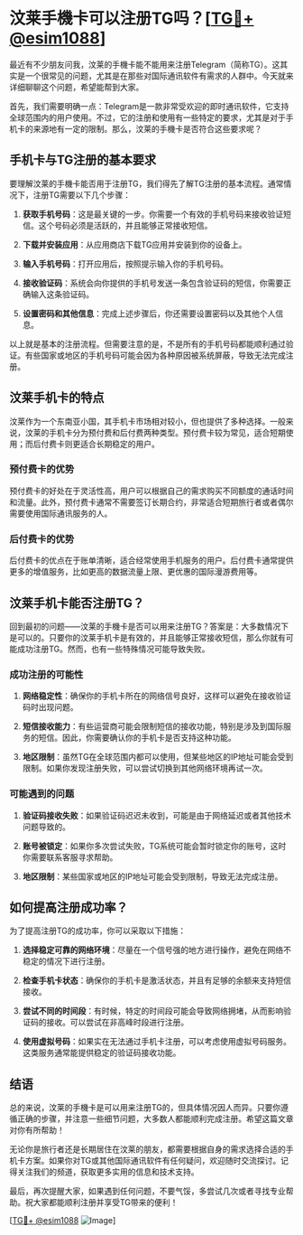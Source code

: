 # 汶莱手機卡可以注册TG吗？[[TG💪+ @esim1088](https://t.me/s/esim1088)]

最近有不少朋友问我，汶莱的手機卡能不能用来注册Telegram（简称TG）。这其实是一个很常见的问题，尤其是在那些对国际通讯软件有需求的人群中。今天就来详细聊聊这个问题，希望能帮到大家。

首先，我们需要明确一点：Telegram是一款非常受欢迎的即时通讯软件，它支持全球范围内的用户使用。不过，它的注册和使用有一些特定的要求，尤其是对于手机卡的来源地有一定的限制。那么，汶莱的手機卡是否符合这些要求呢？

## 手机卡与TG注册的基本要求

要理解汶莱的手機卡能否用于注册TG，我们得先了解TG注册的基本流程。通常情况下，注册TG需要以下几个步骤：

1. **获取手机号码**：这是最关键的一步。你需要一个有效的手机号码来接收验证短信。这个号码必须是活跃的，并且能够正常接收短信。
   
2. **下载并安装应用**：从应用商店下载TG应用并安装到你的设备上。

3. **输入手机号码**：打开应用后，按照提示输入你的手机号码。

4. **接收验证码**：系统会向你提供的手机号发送一条包含验证码的短信，你需要正确输入这条验证码。

5. **设置密码和其他信息**：完成上述步骤后，你还需要设置密码以及其他个人信息。

以上就是基本的注册流程。但需要注意的是，不是所有的手机号码都能顺利通过验证。有些国家或地区的手机号码可能会因为各种原因被系统屏蔽，导致无法完成注册。

## 汶莱手机卡的特点

汶莱作为一个东南亚小国，其手机卡市场相对较小，但也提供了多种选择。一般来说，汶莱的手机卡分为预付费和后付费两种类型。预付费卡较为常见，适合短期使用；而后付费卡则更适合长期稳定的用户。

### 预付费卡的优势

预付费卡的好处在于灵活性高，用户可以根据自己的需求购买不同额度的通话时间和流量。此外，预付费卡通常不需要签订长期合约，非常适合短期旅行者或者偶尔需要使用国际通讯服务的人。

### 后付费卡的优势

后付费卡的优点在于账单清晰，适合经常使用手机服务的用户。后付费卡通常提供更多的增值服务，比如更高的数据流量上限、更优惠的国际漫游费用等。

## 汶莱手机卡能否注册TG？

回到最初的问题——汶莱的手機卡是否可以用来注册TG？答案是：大多数情况下是可以的。只要你的汶莱手机卡是有效的，并且能够正常接收短信，那么你就有可能成功注册TG。然而，也有一些特殊情况可能导致失败。

### 成功注册的可能性

1. **网络稳定性**：确保你的手机卡所在的网络信号良好，这样可以避免在接收验证码时出现问题。

2. **短信接收能力**：有些运营商可能会限制短信的接收功能，特别是涉及到国际服务的短信。因此，你需要确认你的手机卡是否支持这种功能。

3. **地区限制**：虽然TG在全球范围内都可以使用，但某些地区的IP地址可能会受到限制。如果你发现注册失败，可以尝试切换到其他网络环境再试一次。

### 可能遇到的问题

1. **验证码接收失败**：如果验证码迟迟未收到，可能是由于网络延迟或者其他技术问题导致的。

2. **账号被锁定**：如果你多次尝试失败，TG系统可能会暂时锁定你的账号，这时你需要联系客服寻求帮助。

3. **地区限制**：某些国家或地区的IP地址可能会受到限制，导致无法完成注册。

## 如何提高注册成功率？

为了提高注册TG的成功率，你可以采取以下措施：

1. **选择稳定可靠的网络环境**：尽量在一个信号强的地方进行操作，避免在网络不稳定的情况下进行注册。

2. **检查手机卡状态**：确保你的手机卡是激活状态，并且有足够的余额来支持短信接收。

3. **尝试不同的时间段**：有时候，特定的时间段可能会导致网络拥堵，从而影响验证码的接收。可以尝试在非高峰时段进行注册。

4. **使用虚拟号码**：如果实在无法通过手机卡注册，可以考虑使用虚拟号码服务。这类服务通常能提供稳定的验证码接收功能。

## 结语

总的来说，汶莱的手機卡是可以用来注册TG的，但具体情况因人而异。只要你遵循正确的步骤，并注意一些细节问题，大多数人都能顺利完成注册。希望这篇文章对你有所帮助！

无论你是旅行者还是长期居住在汶莱的朋友，都需要根据自身的需求选择合适的手机卡方案。如果你对TG或其他国际通讯软件有任何疑问，欢迎随时交流探讨。记得关注我们的频道，获取更多实用的信息和技术支持。

最后，再次提醒大家，如果遇到任何问题，不要气馁，多尝试几次或者寻找专业帮助。祝大家都能顺利注册并享受TG带来的便利！

[[TG💪+ @esim1088](https://t.me/s/esim1088) ![Image](https://i.postimg.cc/4NQfJmqS/Snipaste-2025-05-13-00-14-12.png)]